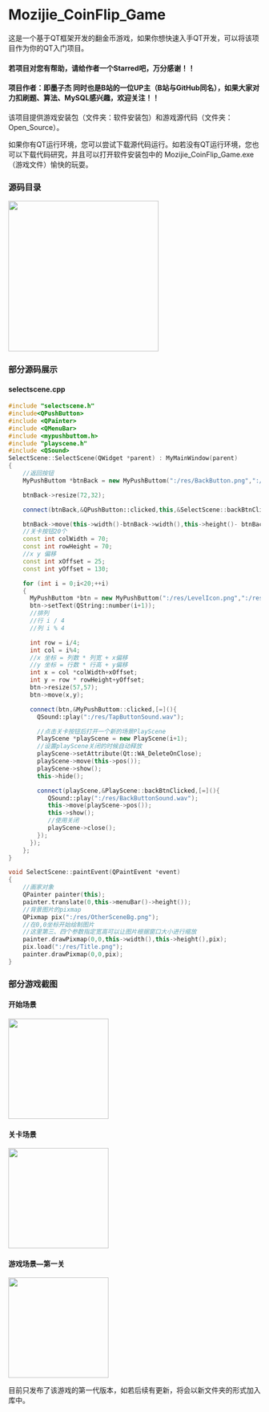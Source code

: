 # Mozijie_CoinFlip_Game
这是一个基于QT框架开发的翻金币游戏，如果你想快速入手QT开发，可以将该项目作为你的QT入门项目。

#### 若项目对您有帮助，请给作者一个Starred吧，万分感谢！！

#### 项目作者：即墨子杰 同时也是B站的一位UP主（B站与GitHub同名），如果大家对力扣刷题、算法、MySQL感兴趣，欢迎关注！！

该项目提供游戏安装包（文件夹：软件安装包）和游戏源代码（文件夹：Open_Source）。

如果你有QT运行环境，您可以尝试下载源代码运行。如若没有QT运行环境，您也可以下载代码研究，并且可以打开软件安装包中的 Mozijie_CoinFlip_Game.exe （游戏文件）愉快的玩耍。

### 源码目录

<img src="https://user-images.githubusercontent.com/106757368/212537494-95fb899b-162d-4191-bd22-e5a0323de40a.png" width="300px">

### 部分源码展示
#### selectscene.cpp
```C++
#include "selectscene.h"
#include<QPushButton>
#include <QPainter>
#include <QMenuBar>
#include <mypushbuttom.h>
#include "playscene.h"
#include <QSound>
SelectScene::SelectScene(QWidget *parent) : MyMainWindow(parent)
{
    //返回按钮
    MyPushButtom *btnBack = new MyPushButtom(":/res/BackButton.png",":/res/BackButtonSelected.png",this);

    btnBack->resize(72,32);

    connect(btnBack,&QPushButton::clicked,this,&SelectScene::backBtnClicked);

    btnBack->move(this->width()-btnBack->width(),this->height()- btnBack->height());
    //关卡按钮20个
    const int colWidth = 70;
    const int rowHeight = 70;
    //x y 偏移
    const int xOffset = 25;
    const int yOffset = 130;

    for (int i = 0;i<20;++i)
    {
      MyPushButtom *btn = new MyPushButtom(":/res/LevelIcon.png",":/res/LevelIcon.png",this);
      btn->setText(QString::number(i+1));
      //排列
      //行 i / 4
      //列 i % 4

      int row = i/4;
      int col = i%4;
      //x 坐标 = 列数 * 列宽 + x偏移
      //y 坐标 = 行数 * 行高 + y偏移
      int x = col *colWidth+xOffset;
      int y = row * rowHeight+yOffset;
      btn->resize(57,57);
      btn->move(x,y);

      connect(btn,&MyPushButtom::clicked,[=](){
        QSound::play(":/res/TapButtonSound.wav");

        //点击关卡按钮后打开一个新的场景PlayScene
        PlayScene *playScene = new PlayScene(i+1);
        //设置playScene关闭的时候自动释放
        playScene->setAttribute(Qt::WA_DeleteOnClose);
        playScene->move(this->pos());
        playScene->show();
        this->hide();

        connect(playScene,&PlayScene::backBtnClicked,[=](){
           QSound::play(":/res/BackButtonSound.wav");
           this->move(playScene->pos());
           this->show();
           //使用关闭
           playScene->close();
        });
      });
    };
}

void SelectScene::paintEvent(QPaintEvent *event)
{
    //画家对象
    QPainter painter(this);
    painter.translate(0,this->menuBar()->height());
    //背景图片的pixmap
    QPixmap pix(":/res/OtherSceneBg.png");
    //在0,0坐标开始绘制图片
    //这里第三、四个参数指定宽高可以让图片根据窗口大小进行缩放
    painter.drawPixmap(0,0,this->width(),this->height(),pix);
    pix.load(":/res/Title.png");
    painter.drawPixmap(0,0,pix);
}


```


### 部分游戏截图
#### 开始场景

<img src="https://user-images.githubusercontent.com/106757368/212527599-3a4347c2-7726-43f0-a5b9-8dc707b04a8c.png" width="200px">

#### 关卡场景

<img src="https://user-images.githubusercontent.com/106757368/212527593-e9e8a643-b79f-48a1-9471-908c10d5af69.png" width="200px">


#### 游戏场景—第一关

<img src="https://user-images.githubusercontent.com/106757368/212527602-cd9940bc-8edc-419e-be80-9e76181c1760.png" width="200px">

目前只发布了该游戏的第一代版本，如若后续有更新，将会以新文件夹的形式加入库中。




